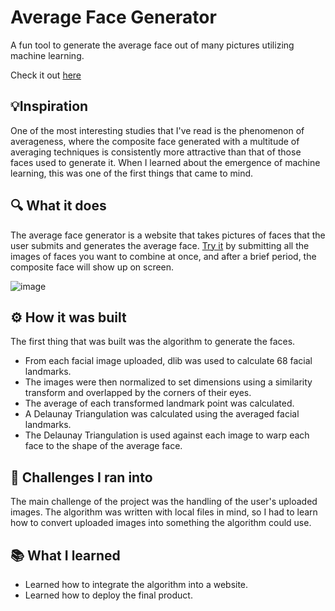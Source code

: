 # Average Face Generator

A fun tool to generate the average face out of many pictures utilizing machine learning.

Check it out [here](http://r9chen.pythonanywhere.com/)

## 💡Inspiration

One of the most interesting studies that I've read is the phenomenon of averageness, where the composite face generated with a multitude of averaging techniques is consistently more attractive than that of those faces used to generate it. When I learned about the emergence of machine learning, this was one of the first things that came to mind.

## 🔍 What it does

The average face generator is a website that takes pictures of faces that the user submits and generates the average face. [Try it](http://r9chen.pythonanywhere.com/) by submitting all the images of faces you want to combine at once, and after a brief period, the composite face will show up on screen.

![image](https://github.com/ruiichen/averagefacegenerator/assets/114363176/c42a0107-35d9-4ef9-b875-c6a421cd5313)

## ⚙️ How it was built

The first thing that was built was the algorithm to generate the faces.
<ul>
  <li> From each facial image uploaded, dlib was used to calculate 68 facial landmarks.</li>
  <li> The images were then normalized to set dimensions using a similarity transform and overlapped by the corners of their eyes. </li>
  <li> The average of each transformed landmark point was calculated. </li>
  <li> A Delaunay Triangulation was calculated using the averaged facial landmarks. </li>
  <li> The Delaunay Triangulation is used against each image to warp each face to the shape of the average face. </li>
</ul>

## 🚧 Challenges I ran into

The main challenge of the project was the handling of the user's uploaded images. The algorithm was written with local files in mind, so I had to learn how to convert uploaded images into something the algorithm could use.

## 📚 What I learned

<ul>
  <li>Learned how to integrate the algorithm into a website.</li>
  <li>Learned how to deploy the final product.</li>
</ul>
